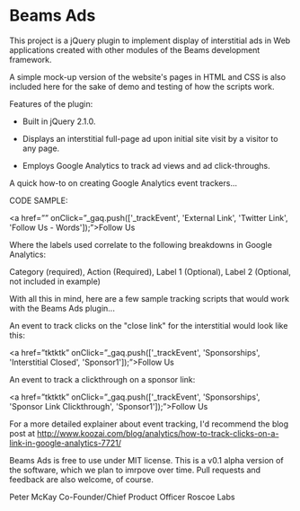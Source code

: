 Beams Ads
========

This project is a jQuery plugin to implement display of interstitial ads in Web applications created with other modules of the Beams development framework. 

A simple mock-up version of the website's pages in HTML and CSS is also included here for the sake of demo and testing of how the scripts work. 

Features of the plugin:

- Built in jQuery 2.1.0.

- Displays an interstitial full-page ad upon initial site visit by a visitor to any page. 

- Employs Google Analytics to track ad views and ad click-throughs.

A quick how-to on creating Google Analytics event trackers... 

CODE SAMPLE:

<a href=”” onClick=”_gaq.push(['_trackEvent', 'External Link', 'Twitter Link', 'Follow Us - Words']);”>Follow Us</a>

Where the labels used correlate to the following breakdowns in Google Analytics:

Category (required), Action (Required), Label 1 (Optional), Label 2 (Optional, not included in example)

With all this in mind, here are a few sample tracking scripts that would work with the Beams Ads plugin...

An event to track clicks on the "close link" for the interstitial would look like this:

<a href=”tktktk” onClick=”_gaq.push(['_trackEvent', 'Sponsorships', 'Interstitial Closed', 'Sponsor1']);”>Follow Us</a>


An event to track a clickthrough on a sponsor link:

<a href=”tktktk” onClick=”_gaq.push(['_trackEvent', 'Sponsorships', 'Sponsor Link Clickthrough', 'Sponsor1']);”>Follow Us</a>

For a more detailed explainer about event tracking, I'd recommend the blog post at http://www.koozai.com/blog/analytics/how-to-track-clicks-on-a-link-in-google-analytics-7721/

Beams Ads is free to use under MIT license. This is a v0.1 alpha version of the software, which we plan to imrpove over time. Pull requests and feedback are also welcome, of course.

Peter McKay
Co-Founder/Chief Product Officer
Roscoe Labs


